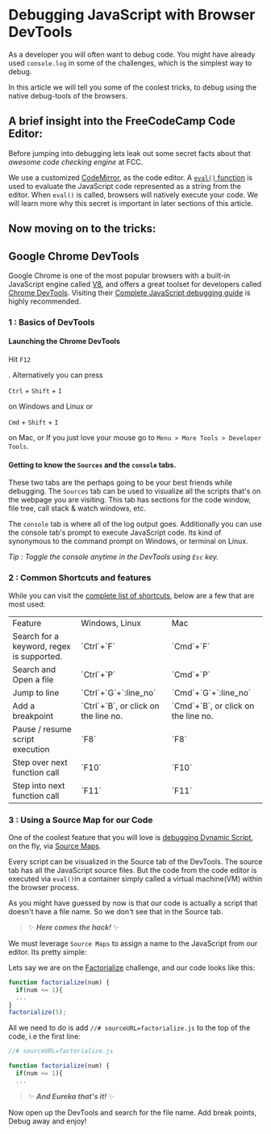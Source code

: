 # Debugging JavaScript with Browser DevTools

As a developer you will often want to debug code. You might have already used `console.log` in some of the challenges, which is the simplest way to debug.

In this article we will tell you some of the coolest tricks, to debug using the native debug-tools of the browsers.

## A brief insight into the FreeCodeCamp Code Editor:

Before jumping into debugging lets leak out some secret facts about that _awesome code checking engine_ at FCC.

We use a customized [CodeMirror](http://codemirror.net/mode/javascript/index.html), as the code editor. A [`eval()` function](https://developer.mozilla.org/en-US/docs/Web/JavaScript/Reference/Global_Objects/eval) is used to evaluate the JavaScript code represented as a string from the editor. When `eval()` is called, browsers will natively execute your code. We will learn more why this secret is important in later sections of this article.

## Now moving on to the tricks:

## Google Chrome DevTools

Google Chrome is one of the most popular browsers with a built-in JavaScript engine called [V8](https://developers.google.com/v8/), and offers a great toolset for developers called [Chrome DevTools](https://developer.chrome.com/devtools). Visiting their [Complete JavaScript debugging guide](https://developer.chrome.com/devtools/docs/javascript-debugging) is highly recommended.

### 1 : Basics of DevTools

#### Launching the Chrome DevTools

Hit `F12` 

. Alternatively you can press 

`Ctrl` + `Shift` + `I`

 on Windows and Linux or 

`Cmd` + `Shift` + `I`

 on Mac, or If you just love your mouse go to `Menu > More Tools > Developer Tools`.

#### Getting to know the `Sources` and the `console` tabs.

These two tabs are the perhaps going to be your best friends while debugging. The `Sources` tab can be used to visualize all the scripts that's on the webpage you are visiting. This tab has sections for the code window, file tree, call stack & watch windows, etc.

The `console` tab is where all of the log output goes. Additionally you can use the console tab's prompt to execute JavaScript code. Its kind of synonymous to the command prompt on Windows, or terminal on Linux.

_Tip : Toggle the console anytime in the DevTools using `Esc` key._

### 2 : Common Shortcuts and features

While you can visit the [complete list of shortcuts](https://developers.google.com/web/tools/chrome-devtools/iterate/inspect-styles/shortcuts), below are a few that are most used:

<table>
 <tr>
  <td>Feature</td><td>Windows, Linux</td><td>Mac</td>
 </tr>
 <tr>
  <td>Search for a keyword, regex is supported.</td>
  <td>`Ctrl`+`F`</td>
  <td>`Cmd`+`F`</td>
 </tr>
 <tr>
  <td>Search and Open a file</td>
  <td>`Ctrl`+`P`</td>
  <td>`Cmd`+`P`</td>
 </tr>
 <tr>
  <td>Jump to line</td>
  <td>`Ctrl`+`G`+`:line_no`</td>
  <td>`Cmd`+`G`+`:line_no`</td>
 </tr>
 <tr>
  <td>Add a breakpoint</td>
  <td>`Ctrl`+`B`, or click on the line no.</td>
  <td>`Cmd`+`B`, or click on the line no.</td>
 </tr>
 <tr>
  <td>Pause / resume script execution</td>
  <td>`F8`</td>
  <td>`F8`</td>
 </tr>
 <tr>
  <td>Step over next function call</td>
  <td>`F10`</td>
  <td>`F10`</td>
 </tr>
 <tr>
  <td>Step into next function call</td>
  <td>`F11`</td>
  <td>`F11`</td>
 </tr>
</table>

### 3 : Using a Source Map for our Code

One of the coolest feature that you will love is [debugging Dynamic Script](https://developer.chrome.com/devtools/docs/javascript-debugging#breakpoints-dynamic-javascript), on the fly, via [Source Maps](https://developer.chrome.com/devtools/docs/javascript-debugging#source-maps).

Every script can be visualized in the Source tab of the DevTools. The source tab has all the JavaScript source files. But the code from the code editor is executed via `eval()`in a container simply called a virtual machine(VM) within the browser process.

As you might have guessed by now is that our code is actually a script that doesn't have a file name. So we don't see that in the Source tab.

> :sparkles: **_Here comes the hack!_** :sparkles:

We must leverage `Source Maps` to assign a name to the JavaScript from our editor. Its pretty simple:

Lets say we are on the [Factorialize](http://www.freecodecamp.com/challenges/factorialize-a-number) challenge, and our code looks like this:

```javascript
function factorialize(num) {
  if(num <= 1){
  ...
}
factorialize(5);
```

All we need to do is add `//# sourceURL=factorialize.js` to the top of the code, i.e the first line:

```javascript
//# sourceURL=factorialize.js

function factorialize(num) {
  if(num <= 1){
  ...
```

> :sparkles: **_And Eureka that's it!_** :sparkles:

Now open up the DevTools and search for the file name. Add break points, Debug away and enjoy!

